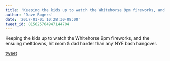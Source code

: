 ```yaml
---
title: 'Keeping the kids up to watch the Whitehorse 9pm fireworks, and the ensuing...'
author: 'Dave Rogers'
date: '2017-01-01 10:28:30-08:00'
tweet_id: 815625764947144704
---
```

Keeping the kids up to watch the Whitehorse 9pm fireworks, and the ensuing meltdowns, hit mom &amp; dad harder than any NYE bash hangover.

[tweet](https://twitter.com/yukondude/status/815625764947144704)